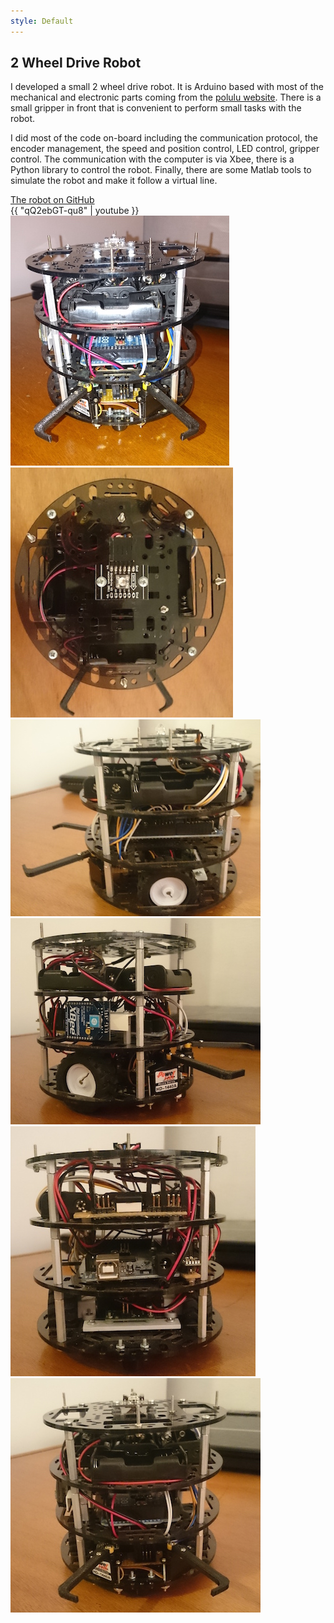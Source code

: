 ```yaml
---
style: Default
---
```


## 2 Wheel Drive Robot

I developed a small 2 wheel drive robot. It is Arduino based with most of the mechanical and electronic parts coming from the [polulu website](https://www.pololu.com/).  There is a small gripper in front that is convenient to perform small tasks with the robot.

I did most of the code on-board including the communication protocol, the encoder management, the speed and position control, LED control, gripper control. The communication with the computer is via Xbee, there is a Python library to control the robot. Finally, there are some Matlab tools to simulate the robot and make it follow a virtual line.

<a class="btn btn-block btn-github btn-lg center" href="https://github.com/jgrizou/robot_2WD" target="_blank">
<i class="fa fa-github"></i> The robot on GitHub
</a>

<div class="grid">
  <div class="media-item media-item--width2"> {{ "qQ2ebGT-qu8" | youtube }} </div>
  <div class="media-item"> <img src="img/front_1.jpg"> </div>
  <div class="media-item"> <img src="img/top.jpg"> </div>
  <div class="media-item"> <img src="img/left.jpg"> </div>
  <div class="media-item"> <img src="img/right.jpg"> </div>
  <div class="media-item"> <img src="img/back.jpg"> </div>
  <div class="media-item"> <img src="img/front_2.jpg"> </div>
</div>

<script>
$(document).ready( function() {
  // init Isotope
  var $grid = $('.grid').isotope({
  layoutMode: 'packery',
  itemSelector: '.media-item',
  packery: {
  gutter: 5
  }
  });
});
</script>
